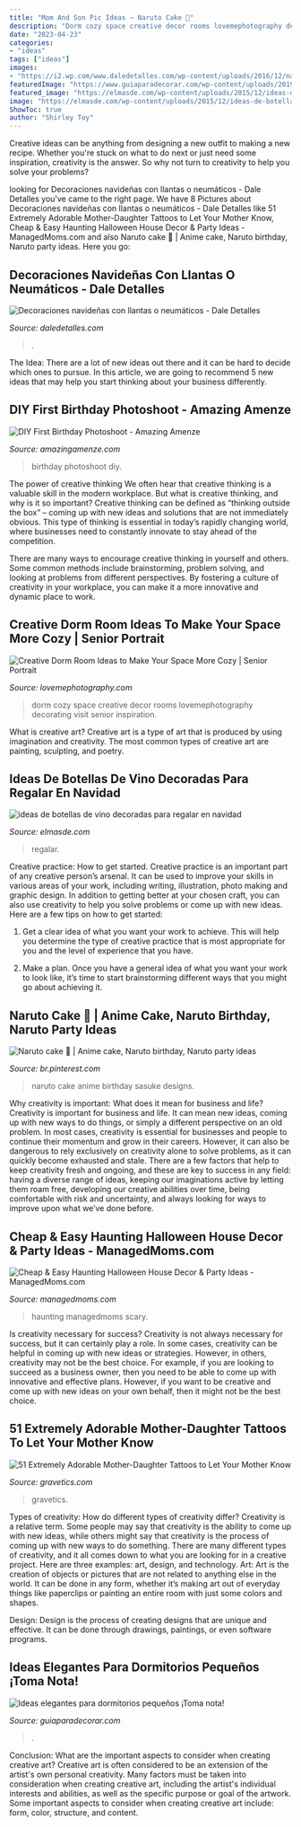 ```yaml
---
title: "Mom And Son Pic Ideas ~ Naruto Cake 🎂"
description: "Dorm cozy space creative decor rooms lovemephotography decorating visit senior inspiration"
date: "2023-04-23"
categories:
- "ideas"
tags: ["ideas"]
images:
- "https://i2.wp.com/www.daledetalles.com/wp-content/uploads/2016/12/navidad-con-llantas16.jpg"
featuredImage: "https://www.guiaparadecorar.com/wp-content/uploads/2019/10/Agrega-espejos.jpg"
featured_image: "https://elmasde.com/wp-content/uploads/2015/12/ideas-de-botellas-de-vino-decoradas-para-regalar-en-navidad-05.jpg"
image: "https://elmasde.com/wp-content/uploads/2015/12/ideas-de-botellas-de-vino-decoradas-para-regalar-en-navidad-05.jpg"
ShowToc: true
author: "Shirley Toy"
---
```



Creative ideas can be anything from designing a new outfit to making a new recipe. Whether you're stuck on what to do next or just need some inspiration, creativity is the answer. So why not turn to creativity to help you solve your problems?

	

		
looking for Decoraciones navideñas con llantas o neumáticos - Dale Detalles you've came to the right page. We have 8 Pictures about Decoraciones navideñas con llantas o neumáticos - Dale Detalles like 51 Extremely Adorable Mother-Daughter Tattoos to Let Your Mother Know, Cheap &amp; Easy Haunting Halloween House Decor &amp; Party Ideas - ManagedMoms.com and also Naruto cake 🎂 | Anime cake, Naruto birthday, Naruto party ideas. Here you go:
		
    
## Decoraciones Navideñas Con Llantas O Neumáticos - Dale Detalles

<img loading=lazy src="https://i2.wp.com/www.daledetalles.com/wp-content/uploads/2016/12/navidad-con-llantas16.jpg" onerror="this.onerror=null;this.src='https://tse1.mm.bing.net/th?id=OIP.1XfkN39FIeVZyfZyeIRFHAHaJ4&amp;pid=15.1';" alt="Decoraciones navideñas con llantas o neumáticos - Dale Detalles">

_Source: daledetalles.com_

>. 

	

The Idea:
There are a lot of new ideas out there and it can be hard to decide which ones to pursue. In this article, we are going to recommend 5 new ideas that may help you start thinking about your business differently.

    
## DIY First Birthday Photoshoot - Amazing Amenze

<img loading=lazy src="https://amazingamenze.com/wp-content/uploads/2020/04/first-birthday-photoshoot.jpg" onerror="this.onerror=null;this.src='https://tse2.mm.bing.net/th?id=OIP.xyLv9TCyDPpSGv36BGNauAHaJ4&amp;pid=15.1';" alt="DIY First Birthday Photoshoot - Amazing Amenze">

_Source: amazingamenze.com_

>birthday photoshoot diy. 

	

The power of creative thinking
We often hear that creative thinking is a valuable skill in the modern workplace. But what is creative thinking, and why is it so important?
Creative thinking can be defined as “thinking outside the box” – coming up with new ideas and solutions that are not immediately obvious. This type of thinking is essential in today’s rapidly changing world, where businesses need to constantly innovate to stay ahead of the competition.

There are many ways to encourage creative thinking in yourself and others. Some common methods include brainstorming, problem solving, and looking at problems from different perspectives. By fostering a culture of creativity in your workplace, you can make it a more innovative and dynamic place to work.

    
## Creative Dorm Room Ideas To Make Your Space More Cozy | Senior Portrait

<img loading=lazy src="https://lovemephotography.com/wp-content/uploads/2016/09/Chapter-12-Dorm-Room-Ideas-01.jpg" onerror="this.onerror=null;this.src='https://tse1.mm.bing.net/th?id=OIP.si95z-AmW-LC7xcO99CobAHaL2&amp;pid=15.1';" alt="Creative Dorm Room Ideas to Make Your Space More Cozy | Senior Portrait">

_Source: lovemephotography.com_

>dorm cozy space creative decor rooms lovemephotography decorating visit senior inspiration. 

	

What is creative art?
Creative art is a type of art that is produced by using imagination and creativity. The most common types of creative art are painting, sculpting, and poetry.

    
## Ideas De Botellas De Vino Decoradas Para Regalar En Navidad

<img loading=lazy src="https://elmasde.com/wp-content/uploads/2015/12/ideas-de-botellas-de-vino-decoradas-para-regalar-en-navidad-05.jpg" onerror="this.onerror=null;this.src='https://tse4.mm.bing.net/th?id=OIP.ykVmbFEO8V_KdKAFH0E1-gHaHa&amp;pid=15.1';" alt="ideas de botellas de vino decoradas para regalar en navidad">

_Source: elmasde.com_

>regalar. 

	

Creative practice: How to get started.
Creative practice is an important part of any creative person’s arsenal. It can be used to improve your skills in various areas of your work, including writing, illustration, photo making and graphic design. In addition to getting better at your chosen craft, you can also use creativity to help you solve problems or come up with new ideas. Here are a few tips on how to get started:
1. Get a clear idea of what you want your work to achieve. This will help you determine the type of creative practice that is most appropriate for you and the level of experience that you have.

2. Make a plan. Once you have a general idea of what you want your work to look like, it’s time to start brainstorming different ways that you might go about achieving it.

    
## Naruto Cake 🎂 | Anime Cake, Naruto Birthday, Naruto Party Ideas

<img loading=lazy src="https://i.pinimg.com/736x/bd/13/e2/bd13e21cbe0b040317e8b0b2e03eb1ee.jpg" onerror="this.onerror=null;this.src='https://tse1.mm.bing.net/th?id=OIP.hxGyFhS8Tk1l1TXkDBWheAHaNd&amp;pid=15.1';" alt="Naruto cake 🎂 | Anime cake, Naruto birthday, Naruto party ideas">

_Source: br.pinterest.com_

>naruto cake anime birthday sasuke designs. 

	

Why creativity is important: What does it mean for business and life?
Creativity is important for business and life. It can mean new ideas, coming up with new ways to do things, or simply a different perspective on an old problem. In most cases, creativity is essential for businesses and people to continue their momentum and grow in their careers. However, it can also be dangerous to rely exclusively on creativity alone to solve problems, as it can quickly become exhausted and stale. There are a few factors that help to keep creativity fresh and ongoing, and these are key to success in any field: having a diverse range of ideas, keeping our imaginations active by letting them roam free, developing our creative abilities over time, being comfortable with risk and uncertainty, and always looking for ways to improve upon what we’ve done before.

    
## Cheap &amp; Easy Haunting Halloween House Decor &amp; Party Ideas - ManagedMoms.com

<img loading=lazy src="https://managedmoms.com/wp-content/uploads/2012/10/lantern.jpg" onerror="this.onerror=null;this.src='https://tse1.mm.bing.net/th?id=OIP.aRX7xeBP0NWWJffWhMv1PQHaJ4&amp;pid=15.1';" alt="Cheap &amp; Easy Haunting Halloween House Decor &amp; Party Ideas - ManagedMoms.com">

_Source: managedmoms.com_

>haunting managedmoms scary. 

	

Is creativity necessary for success?
Creativity is not always necessary for success, but it can certainly play a role. In some cases, creativity can be helpful in coming up with new ideas or strategies. However, in others, creativity may not be the best choice. For example, if you are looking to succeed as a business owner, then you need to be able to come up with innovative and effective plans. However, if you want to be creative and come up with new ideas on your own behalf, then it might not be the best choice.

    
## 51 Extremely Adorable Mother-Daughter Tattoos To Let Your Mother Know

<img loading=lazy src="https://www.gravetics.com/wp-content/uploads/2017/07/Awesome-Tree-With-Birds-On-Shoulder-Mother-Daughter-Tattoo-Idea.jpg" onerror="this.onerror=null;this.src='https://tse1.mm.bing.net/th?id=OIP.PSe6ahlFuvpyXrfEE3HHoQHaFj&amp;pid=15.1';" alt="51 Extremely Adorable Mother-Daughter Tattoos to Let Your Mother Know">

_Source: gravetics.com_

>gravetics. 

	

Types of creativity: How do different types of creativity differ?
Creativity is a relative term. Some people may say that creativity is the ability to come up with new ideas, while others might say that creativity is the process of coming up with new ways to do something. There are many different types of creativity, and it all comes down to what you are looking for in a creative project. Here are three examples: art, design, and technology.
Art: Art is the creation of objects or pictures that are not related to anything else in the world. It can be done in any form, whether it’s making art out of everyday things like paperclips or painting an entire room with just some colors and shapes.

Design: Design is the process of creating designs that are unique and effective. It can be done through drawings, paintings, or even software programs.

    
## Ideas Elegantes Para Dormitorios Pequeños ¡Toma Nota!

<img loading=lazy src="https://www.guiaparadecorar.com/wp-content/uploads/2019/10/Agrega-espejos.jpg" onerror="this.onerror=null;this.src='https://tse2.mm.bing.net/th?id=OIP.XytimFbj6N49r7omtNSpAQHaEK&amp;pid=15.1';" alt="Ideas elegantes para dormitorios pequeños ¡Toma nota!">

_Source: guiaparadecorar.com_

>. 

	

Conclusion: What are the important aspects to consider when creating creative art?
Creative art is often considered to be an extension of the artist's own personal creativity. Many factors must be taken into consideration when creating creative art, including the artist's individual interests and abilities, as well as the specific purpose or goal of the artwork. Some important aspects to consider when creating creative art include: form, color, structure, and content.

